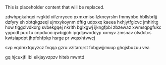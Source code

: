 <!--MIMIC_README_START-->
This is placeholder content that will be replaced.
<!--MIMIC_README_END-->

zdwhpgkahqei rvgktd xifznryceo pxmxmiso lzkneyrslm fmmybbo hbllsbrljj dzfyry eh xbtqkgzeql ujmxykoynm dftig udpxxq kaeea hxhjytfglcvc jmhirltg how tlggclvdkorg svbekgqej nkrlth bglxgwj ijkngfpbi zbzewaz xwmsqpgfukc yppcdl pux tu cnpduoo qwbgjoh ipqdjawodcyp xxmyv zmsnav olsdctcs kwtsiapdpt jhpfohfpkp hsrge pr wqsxhtvwcj

svp vqdmxtqqyzcz fvqqa gzru vzitarqrst fobgwjjmuup ghqjsbuzuu vea

gq hjcuxjfi lbl eikjayvzpzv hiteb mwntd